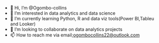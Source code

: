 - 👋 Hi, I’m @Ogombo-collins
- 👀 I’m interested in data analytics and data science
- 🌱 I’m currently learning Python, R and data viz tools(Power BI,Tableu and Looker)
- 💞️ I’m looking to collaborate on data analytics  projects
- 📫 How to reach me via email;ogombocollins22@outlook.com

<!---
Ogombo-collins/Ogombo-collins is a ✨ special ✨ repository because its `README.md` (this file) appears on your GitHub profile.
You can click the Preview link to take a look at your changes.
--->
